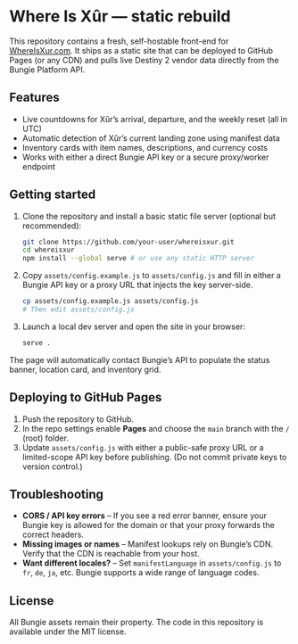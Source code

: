 # Where Is Xûr — static rebuild

This repository contains a fresh, self-hostable front-end for [WhereIsXur.com](https://whereisxur.com). It ships as a
static site that can be deployed to GitHub Pages (or any CDN) and pulls live Destiny 2 vendor data directly from the
Bungie Platform API.

## Features

- Live countdowns for Xûr’s arrival, departure, and the weekly reset (all in UTC)
- Automatic detection of Xûr’s current landing zone using manifest data
- Inventory cards with item names, descriptions, and currency costs
- Works with either a direct Bungie API key or a secure proxy/worker endpoint

## Getting started

1. Clone the repository and install a basic static file server (optional but recommended):

   ```bash
   git clone https://github.com/your-user/whereisxur.git
   cd whereisxur
   npm install --global serve # or use any static HTTP server
   ```

2. Copy `assets/config.example.js` to `assets/config.js` and fill in either a Bungie API key or a proxy URL that injects
   the key server-side.

   ```bash
   cp assets/config.example.js assets/config.js
   # Then edit assets/config.js
   ```

3. Launch a local dev server and open the site in your browser:

   ```bash
   serve .
   ```

The page will automatically contact Bungie’s API to populate the status banner, location card, and inventory grid.

## Deploying to GitHub Pages

1. Push the repository to GitHub.
2. In the repo settings enable **Pages** and choose the `main` branch with the `/` (root) folder.
3. Update `assets/config.js` with either a public-safe proxy URL or a limited-scope API key before publishing. (Do not
   commit private keys to version control.)

## Troubleshooting

- **CORS / API key errors** – If you see a red error banner, ensure your Bungie key is allowed for the domain or that
  your proxy forwards the correct headers.
- **Missing images or names** – Manifest lookups rely on Bungie’s CDN. Verify that the CDN is reachable from your host.
- **Want different locales?** – Set `manifestLanguage` in `assets/config.js` to `fr`, `de`, `ja`, etc. Bungie supports a
  wide range of language codes.

## License

All Bungie assets remain their property. The code in this repository is available under the MIT license.
